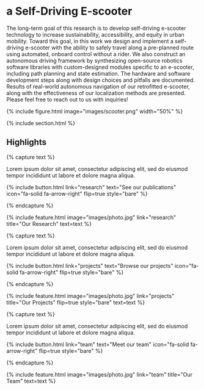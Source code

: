 ---
---

# a Self-Driving E-scooter

The long-term goal of this research is to develop self-driving e-scooter technology to increase sustainability, accessibility, and equity in urban mobility. Toward this goal, in this work we design and implement a self-driving e-scooter with the ability to safely travel along a pre-planned route using automated, onboard control without a rider. We also construct an autonomous driving framework by synthesizing open-source robotics software libraries with custom-designed modules specific to an e-scooter, including path planning and state estimation. The hardware and software development steps along with design choices and pitfalls are documented. Results of real-world autonomous navigation of our retrofitted e-scooter, along with the effectiveness of our localization methods are presented. Please feel free to reach out to us with inquiries!

{%
  include figure.html
  image="images/scooter.png"
  width="50%"
%}

{% include section.html %}



## Highlights

{% capture text %}

Lorem ipsum dolor sit amet, consectetur adipiscing elit, sed do eiusmod tempor incididunt ut labore et dolore magna aliqua.

{%
  include button.html
  link="research"
  text="See our publications"
  icon="fa-solid fa-arrow-right"
  flip=true
  style="bare"
%}

{% endcapture %}

{%
  include feature.html
  image="images/photo.jpg"
  link="research"
  title="Our Research"
  text=text
%}

{% capture text %}

Lorem ipsum dolor sit amet, consectetur adipiscing elit, sed do eiusmod tempor incididunt ut labore et dolore magna aliqua.

{%
  include button.html
  link="projects"
  text="Browse our projects"
  icon="fa-solid fa-arrow-right"
  flip=true
  style="bare"
%}

{% endcapture %}

{%
  include feature.html
  image="images/photo.jpg"
  link="projects"
  title="Our Projects"
  flip=true
  style="bare"
  text=text
%}

{% capture text %}

Lorem ipsum dolor sit amet, consectetur adipiscing elit, sed do eiusmod tempor incididunt ut labore et dolore magna aliqua.

{%
  include button.html
  link="team"
  text="Meet our team"
  icon="fa-solid fa-arrow-right"
  flip=true
  style="bare"
%}

{% endcapture %}

{%
  include feature.html
  image="images/photo.jpg"
  link="team"
  title="Our Team"
  text=text
%}
